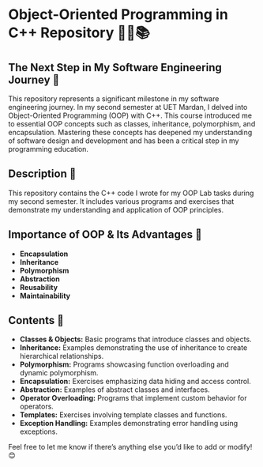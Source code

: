 # Object-Oriented Programming in C++ Repository 👨‍💻📚

## The Next Step in My Software Engineering Journey 🚀

This repository represents a significant milestone in my software engineering journey. In my second semester at UET Mardan, I delved into Object-Oriented Programming (OOP) with C++. This course introduced me to essential OOP concepts such as classes, inheritance, polymorphism, and encapsulation. Mastering these concepts has deepened my understanding of software design and development and has been a critical step in my programming education.

## Description 📜

This repository contains the C++ code I wrote for my OOP Lab tasks during my second semester. It includes various programs and exercises that demonstrate my understanding and application of OOP principles.

## Importance of OOP & Its Advantages 🌟

- **Encapsulation**
- **Inheritance**
- **Polymorphism**
- **Abstraction**
- **Reusability**
- **Maintainability**

## Contents 📂

- **Classes & Objects:** Basic programs that introduce classes and objects.
- **Inheritance:** Examples demonstrating the use of inheritance to create hierarchical relationships.
- **Polymorphism:** Programs showcasing function overloading and dynamic polymorphism.
- **Encapsulation:** Exercises emphasizing data hiding and access control.
- **Abstraction:** Examples of abstract classes and interfaces.
- **Operator Overloading:** Programs that implement custom behavior for operators.
- **Templates:** Exercises involving template classes and functions.
- **Exception Handling:** Examples demonstrating error handling using exceptions.

Feel free to let me know if there’s anything else you’d like to add or modify! 😊
